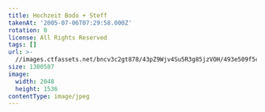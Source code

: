 ```yaml
---
title: Hochzeit Bodo + Steff
takenAt: '2005-07-06T07:29:58.000Z'
rotation: 0
license: All Rights Reserved
tags: []
url: >-
  //images.ctfassets.net/bncv3c2gt878/43pZ9Wjv4Su5R3g85jzVOH/493e509f5ceb8140e1256e049692b868/hochzeit-bodo--steff_4560371612_o
size: 1300587
image:
  width: 2048
  height: 1536
contentType: image/jpeg
---
```


